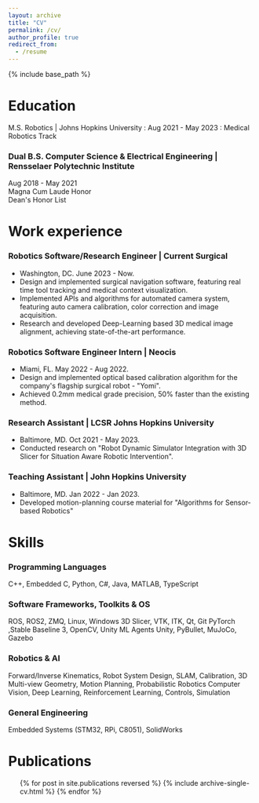 ```yaml
---
layout: archive
title: "CV"
permalink: /cv/
author_profile: true
redirect_from:
  - /resume
---
```


{% include base_path %}

Education
======

M.S. Robotics | Johns Hopkins University
:  Aug 2021 - May 2023
:  Medical Robotics Track

### Dual B.S. Computer Science & Electrical Engineering | Rensselaer Polytechnic Institute
  Aug 2018 - May 2021\
  Magna Cum Laude Honor\
  Dean's Honor List

Work experience
======
### Robotics Software/Research Engineer | Current Surgical
- Washington, DC.  June 2023 - Now.
- Design and implemented surgical navigation software, featuring real time tool tracking and medical context visualization.
- Implemented APIs and algorithms for automated camera system, featuring auto camera calibration, color correction and image acquisition.
- Research and developed Deep-Learning based 3D medical image alignment, achieving state-of-the-art performance.

### Robotics Software Engineer Intern | Neocis
- Miami, FL. May 2022 - Aug 2022.
- Design and implemented optical based calibration algorithm for the company's flagship surgical robot - "Yomi".
- Achieved 0.2mm medical grade precision, 50% faster than the existing method.

### Research Assistant | LCSR Johns Hopkins University 
- Baltimore, MD. Oct 2021 - May 2023.
- Conducted research on "Robot Dynamic Simulator Integration with 3D Slicer for Situation Aware Robotic Intervention".

### Teaching Assistant | John Hopkins University
- Baltimore, MD. Jan 2022 - Jan 2023.
- Developed motion-planning course material for "Algorithms for Sensor-based Robotics"

  
Skills
======
### Programming Languages
C++, Embedded C, Python, C#, Java, MATLAB, TypeScript

### Software Frameworks, Toolkits & OS
ROS, ROS2, ZMQ, Linux, Windows
3D Slicer, VTK, ITK, Qt, Git
PyTorch ,Stable Baseline 3, OpenCV, Unity ML Agents
Unity, PyBullet, MuJoCo, Gazebo

### Robotics & AI
Forward/Inverse Kinematics, Robot System Design, SLAM, Calibration, 3D Multi-view Geometry, Motion Planning, Probabilistic Robotics
Computer Vision, Deep Learning, Reinforcement Learning, Controls, Simulation

### General Engineering
Embedded Systems (STM32, RPi, C8051), SolidWorks




Publications
======
  <ul>{% for post in site.publications reversed %}
    {% include archive-single-cv.html %}
  {% endfor %}</ul>
  
  
  
